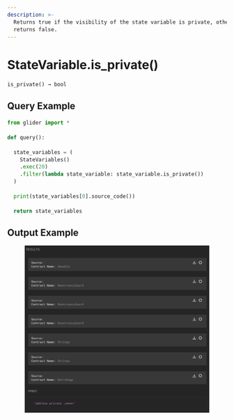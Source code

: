 ```yaml
---
description: >-
  Returns true if the visibility of the state variable is private, otherwise
  returns false.
---
```


# StateVariable.is\_private()

`is_private() → bool`

## Query Example&#x20;

```python
from glider import *

def query():

  state_variables = (
    StateVariables()
    .exec(20)
    .filter(lambda state_variable: state_variable.is_private())
  )

  print(state_variables[0].source_code())

  return state_variables
```

## Output Example

<figure><img src="../../../../.gitbook/assets/image (3) (1) (1) (1) (1) (1) (1) (1) (1) (1) (1) (1) (1) (1) (1).png" alt=""><figcaption></figcaption></figure>


